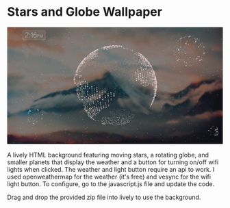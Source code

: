 # Stars and Globe Wallpaper

![alt text](https://github.com/OReynolds123/Stars-and-Globe-Wallpaper/blob/main/image.png?raw=true)

A lively HTML background featuring moving stars, a rotating globe, and smaller planets that display the weather and a button for turning on/off wifi lights when clicked.
The weather and light button require an api to work. I used openweathermap for the weather (it's free) and vesync for the wifi light button. To configure, go to the javascript.js file and update the code.

Drag and drop the provided zip file into lively to use the background.
